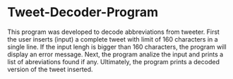 # Tweet-Decoder-Program
This program was developed to decode abbreviations from tweeter. First the user inserts (input) a complete tweet with limit of 160 characters in a single line. If the input lengh is bigger than 160 characters, the program will display an error message. Next, the program analize the input and prints a list of abreviations found if any. Ultimately, the program prints a decoded version of the tweet inserted.
